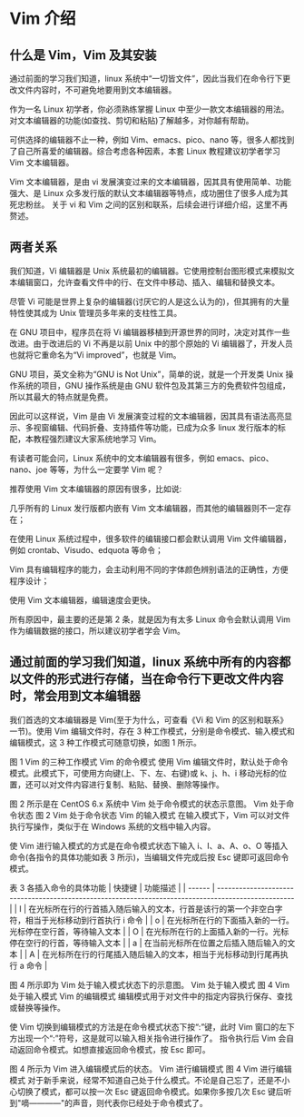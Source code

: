 # Vim 介绍

## 什么是 Vim，Vim 及其安装

通过前面的学习我们知道，linux 系统中“一切皆文件”，因此当我们在命令行下更改文件内容时，不可避免地要用到文本编辑器。

作为一名 Linux 初学者，你必须熟练掌握 Linux 中至少一款文本编辑器的用法。对文本编辑器的功能(如查找、剪切和粘贴)了解越多，对你越有帮助。

可供选择的编辑器不止一种，例如 Vim、emacs、pico、nano 等，很多人都找到了自己所喜爱的编辑器。综合考虑各种因素，本套 Linux 教程建议初学者学习 Vim 文本编辑器。

Vim 文本编辑器，是由 vi 发展演变过来的文本编辑器，因其具有使用简单、功能强大、是 Linux 众多发行版的默认文本编辑器等特点，成功圈住了很多人成为其死忠粉丝。
关于 vi 和 Vim 之间的区别和联系，后续会进行详细介绍，这里不再赘述。

## 两者关系

我们知道，Vi 编辑器是 Unix 系统最初的编辑器。它使用控制台图形模式来模拟文本编辑窗口，允许查看文件中的行、在文件中移动、插入、编辑和替换文本。

尽管 Vi 可能是世界上复杂的编辑器(讨厌它的人是这么认为的)，但其拥有的大量特性使其成为 Unix 管理员多年来的支柱性工具。

在 GNU 项目中，程序员在将 Vi 编辑器移植到开源世界的同时，决定对其作一些改进。由于改进后的 Vi 不再是以前 Unix 中的那个原始的 Vi 编辑器了，开发人员也就将它重命名为&ldquo;Vi improved&rdquo;，也就是 Vim。

GNU 项目，英文全称为&ldquo;GNU is Not Unix&rdquo;，简单的说，就是一个开发类 Unix 操作系统的项目，GNU 操作系统是由 GNU 软件包及其第三方的免费软件包组成，所以其最大的特点就是免费。

因此可以这样说，Vim 是由 Vi 发展演变过程的文本编辑器，因其具有语法高亮显示、多视窗编辑、代码折叠、支持插件等功能，已成为众多 linux 发行版本的标配，本教程强烈建议大家系统地学习 Vim。

有读者可能会问，Linux 系统中的文本编辑器有很多，例如 emacs、pico、nano、joe 等等，为什么一定要学 Vim 呢？

推荐使用 Vim 文本编辑器的原因有很多，比如说:

几乎所有的 Linux 发行版都内嵌有 Vim 文本编辑器，而其他的编辑器则不一定存在；

在使用 Linux 系统过程中，很多软件的编辑接口都会默认调用 Vim 文件编辑器，例如 crontab、Visudo、edquota 等命令；

Vim 具有编辑程序的能力，会主动利用不同的字体颜色辨别语法的正确性，方便程序设计；

使用 Vim 文本编辑器，编辑速度会更快。

所有原因中，最主要的还是第 2 条，就是因为有太多 Linux 命令会默认调用 Vim 作为编辑数据的接口，所以建议初学者学会 Vim。

## 通过前面的学习我们知道，linux 系统中所有的内容都以文件的形式进行存储，当在命令行下更改文件内容时，常会用到文本编辑器

我们首选的文本编辑器是 Vim(至于为什么，可查看《Vi 和 Vim 的区别和联系》一节)。使用 Vim 编辑文件时，存在 3 种工作模式，分别是命令模式、输入模式和编辑模式，这 3 种工作模式可随意切换，如图 1 所示。

图 1 Vim 的三种工作模式
Vim 的命令模式
使用 Vim 编辑文件时，默认处于命令模式。此模式下，可使用方向键(上、下、左、右键)或 k、j、h、i 移动光标的位置，还可以对文件内容进行复制、粘贴、替换、删除等操作。

图 2 所示是在 CentOS 6.x 系统中 Vim 处于命令模式的状态示意图。
Vim 处于命令状态
图 2 Vim 处于命令状态
Vim 的输入模式
在输入模式下，Vim 可以对文件执行写操作，类似于在 Windows 系统的文档中输入内容。

使 Vim 进行输入模式的方式是在命令模式状态下输入 i、I、a、A、o、O 等插入命令(各指令的具体功能如表 3 所示)，当编辑文件完成后按 Esc 键即可返回命令模式。

表 3 各插入命令的具体功能
| 快捷键 | 功能描述 |
| ------ | --------------------------------------------------------------------------------------------------- |
| I | 在光标所在行的行首插入随后输入的文本，行首是该行的第一个非空白字符，相当于光标移动到行首执行 i 命令 |
| o | 在光标所在行的下面插入新的一行。光标停在空行首，等待输入文本 |
| O | 在光标所在行的上面插入新的一行。光标停在空行的行首，等待输入文本 |
| a | 在当前光标所在位置之后插入随后输入的文本 |
| A | 在光标所在行的行尾插入随后输入的文本，相当于光标移动到行尾再执行 a 命令 |

图 4 所示即为 Vim 处于输入模式状态下的示意图。
Vim 处于输入模式
图 4 Vim 处于输入模式
Vim 的编辑模式
编辑模式用于对文件中的指定内容执行保存、查找或替换等操作。

使 Vim 切换到编辑模式的方法是在命令模式状态下按“:”键，此时 Vim 窗口的左下方出现一个“:”符号，这是就可以输入相关指令进行操作了。
指令执行后 Vim 会自动返回命令模式。如想直接返回命令模式，按 Esc 即可。

图 4 所示为 Vim 进入编辑模式后的状态。
Vim 进行编辑模式
图 4 Vim 进行编辑模式
对于新手来说，经常不知道自己处于什么模式。不论是自己忘了，还是不小心切换了模式，都可以按一次 Esc 键返回命令模式。如果你多按几次 Esc 键后听到"嘀————"的声音，则代表你已经处于命令模式了。
